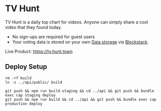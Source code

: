 # TV Hunt
TV Hunt is a daily top chart for videos. Anyone can simply share a cool video that they found today.
- No sign-ups are required for guest users
- Your voting data is stored on your own [Gaia storage](https://github.com/blockstack/gaia) via [Blockstack](https://blockstack.org/).

Live Product: https://tv.hunt.town

## Deploy Setup
```
rm -rf build
ln -s ../api/public/ build

git push && npm run build-staging && cd ../api && git push && bundle exec cap staging deploy
git push && npm run build && cd ../api && git push && bundle exec cap production deploy
```
